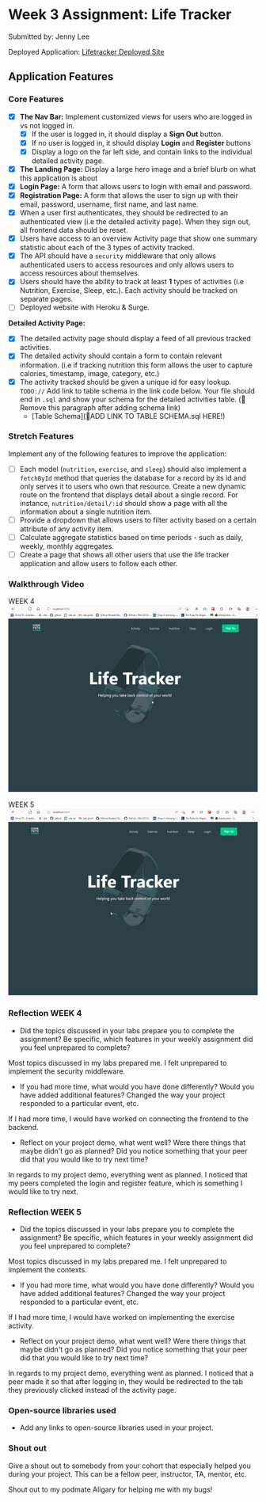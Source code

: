 # Week 3 Assignment: Life Tracker

Submitted by: Jenny Lee

Deployed Application: [Lifetracker Deployed Site](ADD_LINK_HERE)

## Application Features

### Core Features

- [X] **The Nav Bar:** Implement customized views for users who are logged in vs not logged in.
  - [X] If the user is logged in, it should display a **Sign Out** button. 
  - [X] If no user is logged in, it should display **Login** and **Register** buttons
  - [X] Display a logo on the far left side, and contain links to the individual detailed activity page. 
- [X] **The Landing Page:** Display a large hero image and a brief blurb on what this application is about
- [X] **Login Page:** A form that allows users to login with email and password.
- [X] **Registration Page:** A form that allows the user to sign up with their email, password, username, first name, and last name.
- [X] When a user first authenticates, they should be redirected to an authenticated view (i.e the detailed activity page). When they sign out, all frontend data should be reset.
- [X] Users have access to an overview Activity page that show one summary statistic about each of the 3 types of activity tracked.
- [X] The API should have a `security` middleware that only allows authenticated users to access resources and only allows users to access resources about themselves. 
- [X] Users should have the ability to track at least **1** types of activities (i.e Nutrition, Exercise, Sleep, etc.). Each activity should be tracked on separate pages.
- [ ] Deployed website with Heroku & Surge. 

**Detailed Activity Page:**
- [X] The detailed activity page should display a feed of all previous tracked activities.
- [X] The detailed activity should contain a form to contain relevant information. (i.e if tracking nutrition this form allows the user to capture calories, timestamp, image, category, etc.) 
- [X] The activity tracked should be given a unique id for easy lookup.
  `TODO://` Add link to table schema in the link code below. Your file should end in `.sql` and show your schema for the detailed activities table. (🚫 Remove this paragraph after adding schema link)
  * [Table Schema](📝ADD LINK TO TABLE SCHEMA.sql HERE!) 

### Stretch Features

Implement any of the following features to improve the application:
- [ ] Each model (`nutrition`, `exercise`, and `sleep`) should also implement a `fetchById` method that queries the database for a record by its id and only serves it to users who own that resource. Create a new dynamic route on the frontend that displays detail about a single record. For instance, `nutrition/detail/:id` should show a page with all the information about a single nutrition item.
- [ ] Provide a dropdown that allows users to filter activity based on a certain attribute of any activity item.
- [ ] Calculate aggregate statistics based on time periods - such as daily, weekly, monthly aggregates.
- [ ] Create a page that shows all other users that use the life tracker application and allow users to follow each other.

### Walkthrough Video
WEEK 4
![](walkthrough.gif)

WEEK 5
![](walkthrough2.gif)


### Reflection WEEK 4

* Did the topics discussed in your labs prepare you to complete the assignment? Be specific, which features in your weekly assignment did you feel unprepared to complete?

Most topics discussed in my labs prepared me. I felt unprepared to implement the security middleware.

* If you had more time, what would you have done differently? Would you have added additional features? Changed the way your project responded to a particular event, etc.
  
If I had more time, I would have worked on connecting the frontend to the backend.

* Reflect on your project demo, what went well? Were there things that maybe didn't go as planned? Did you notice something that your peer did that you would like to try next time?

In regards to my project demo, everything went as planned. I noticed that my peers completed the login and register feature, which is something I would like to try next.


### Reflection WEEK 5

* Did the topics discussed in your labs prepare you to complete the assignment? Be specific, which features in your weekly assignment did you feel unprepared to complete?

Most topics discussed in my labs prepared me. I felt unprepared to implement the contexts.

* If you had more time, what would you have done differently? Would you have added additional features? Changed the way your project responded to a particular event, etc.
  
If I had more time, I would have worked on implementing the exercise activity.

* Reflect on your project demo, what went well? Were there things that maybe didn't go as planned? Did you notice something that your peer did that you would like to try next time?

In regards to my project demo, everything went as planned. I noticed that a peer made it so that after logging in, they would be redirected to the tab they previously clicked instead of the activity page.


### Open-source libraries used

- Add any links to open-source libraries used in your project.

### Shout out

Give a shout out to somebody from your cohort that especially helped you during your project. This can be a fellow peer, instructor, TA, mentor, etc.

Shout out to my podmate Aligary for helping me with my bugs!
